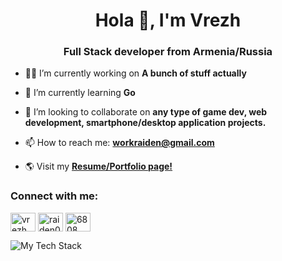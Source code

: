 <h1 align="center">Hola 🖖, I'm Vrezh</h1>
<h3 align="center">Full Stack developer from Armenia/Russia</h3>

- 👨‍💻 I’m currently working on **A bunch of stuff actually**

- 📖 I’m currently learning **Go**

- 👯 I’m looking to collaborate on **any type of game dev, web development, smartphone/desktop application projects.**

- 📫 How to reach me: **workraiden@gmail.com**

- 🌎 Visit my [**Resume/Portfolio page!**](https://raiden0456.dev/)

<h3 align="left">Connect with me:</h3>
<p align="left">
<a href="https://linkedin.com/in/raiden-babakekhian" target="blank"><img align="center" src="https://raw.githubusercontent.com/rahuldkjain/github-profile-readme-generator/master/src/images/icons/Social/linked-in-alt.svg" alt="vrezh babakekhian" height="30" width="40" /></a>
<a href="https://instagram.com/raiden0456" target="blank"><img align="center" src="https://raw.githubusercontent.com/rahuldkjain/github-profile-readme-generator/master/src/images/icons/Social/instagram.svg" alt="raiden0456" height="30" width="40" /></a>
<a href="https://discord.gg/6808" target="blank"><img align="center" src="https://raw.githubusercontent.com/rahuldkjain/github-profile-readme-generator/master/src/images/icons/Social/discord.svg" alt="6808" height="30" width="40" /></a>
</p>

![My Tech Stack](https://github-readme-tech-stack.vercel.app/api/cards?lineCount=3&theme=one_dark&width=670&line1=nestjs%2CNestJs%2Cff499c%3Btypescript%2CTypescript%2C2a74d1%3Bpostgresql%2CPostgre.sql%2C5197ff%3Bclickhouse%2CClickhouse%2Cffdb00%3Bredis%2CRedis%2Cff2323%3B&line2=next.js%2CNext.js%2Cffffff%3Btailwindcss%2CTailwind+CSS%2C35e9ff%3Bsass%2CSass%2Cfa98ff%3Bzustand%2Czustand%2Cffffff%3B&line3=linux%2CLinux%2Cffffff%3Bgit%2CGit%2Cff4a2b%3Bdocker%2CDocker%2C32c2ff%3B)
